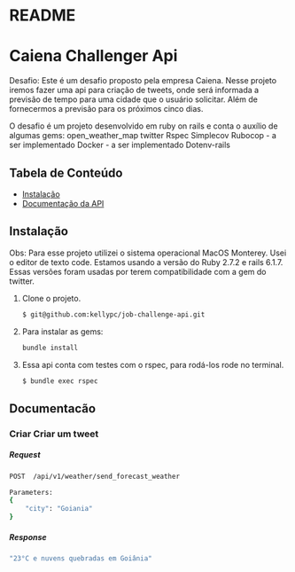# README

# Caiena Challenger Api

Desafio:
Este é um desafio proposto pela empresa Caiena.
Nesse projeto iremos fazer uma api para criação de tweets, onde será informada a previsão de tempo para uma cidade que o usuário solicitar. Além de fornecermos a previsão para os próximos cinco dias.



O desafio é um projeto desenvolvido em ruby on rails e conta o auxílio de algumas gems:
open_weather_map
twitter
Rspec
Simplecov
Rubocop - a ser implementado
Docker - a ser implementado
Dotenv-rails

## Tabela de Conteúdo

- [Instalação](#instalacao)
- [Documentação da API](#documentacao)

## Instalação

Obs: Para esse projeto utilizei o sistema operacional MacOS Monterey.
Usei o editor de texto code.
Estamos usando a versão do Ruby 2.7.2 e rails 6.1.7. Essas versões foram usadas por terem compatibilidade com a gem do twitter.
1. Clone o projeto.

   ```sh
   $ git@github.com:kellypc/job-challenge-api.git
   ```

2. Para instalar as gems:
   
   ```sh
   bundle install
   ```

3. Essa api conta com testes com o rspec, para rodá-los rode no terminal.

   ```sh
   $ bundle exec rspec
   ```

## Documentacão

### Criar Criar um tweet

##### Request

```sh
POST  /api/v1/weather/send_forecast_weather
```

```sh
Parameters:
{
    "city": "Goiania"
}
```

##### Response

```sh
"23°C e nuvens quebradas em Goiânia"
```

